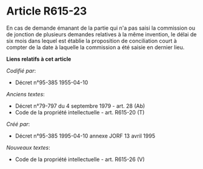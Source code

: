 # Article R615-23

En cas de demande émanant de la partie qui n'a pas saisi la commission ou de jonction de plusieurs demandes relatives à la
même invention, le délai de six mois dans lequel est établie la proposition de conciliation court à compter de la date à
laquelle la commission a été saisie en dernier lieu.

**Liens relatifs à cet article**

_Codifié par_:

  - Décret n°95-385 1955-04-10

_Anciens textes_:

  - Décret n°79-797 du 4 septembre 1979 - art. 28 (Ab)
  - Code de la propriété intellectuelle - art. R615-20 (T)

_Créé par_:

  - Décret n°95-385 1995-04-10 annexe JORF 13 avril 1995

_Nouveaux textes_:

  - Code de la propriété intellectuelle - art. R615-26 (V)
